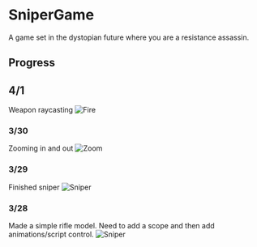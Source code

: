 # SniperGame

A game set in the dystopian future where you are a resistance assassin. 

## Progress

## 4/1 
Weapon raycasting
![Fire](Assets/Resources/Images/fire.gif "fire")

### 3/30
Zooming in and out
![Zoom](Assets/Resources/Images/zoom.gif "zoom")

### 3/29
Finished sniper
![Sniper](Assets/Resources/Images/sniperFinished.PNG "sniper")

### 3/28
Made a simple rifle model. Need to add a scope and then add animations/script control.
![Sniper](Assets/Resources/Images/sniper.PNG "sniper")
